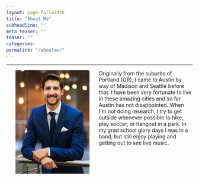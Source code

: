 ```yaml
---
layout: page-fullwidth
title: "About Me"
subheadline: ""
meta_teaser: ""
teaser: ""
categories:
permalink: "/aboutme/"
---
```

<!--more-->
<hr>
<img src="/local_files/aboutme.png" width="200" ALIGN="left" HSPACE="25" /> Originally from the suburbs of Portland (OR), I came to Austin by way of Madison and Seattle before that.  I have been very fortunate to live in these amazing cities and so far Austin has not disappointed. When I'm not doing research, I try to get outside whenever possible to hike, play soccer, or hangout in a park.  In my grad school glory days I was in a band, but still enjoy playing and getting out to see live music.  